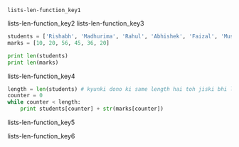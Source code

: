 ```ngMeta
lists-len-function_key1
```

lists-len-function_key2
lists-len-function_key3


```python
students = ['Rishabh', 'Madhurima', 'Rahul', 'Abhishek', 'Faizal', 'Muskaan']
marks = [10, 20, 56, 45, 36, 20]

print len(students)
print len(marks)
```
lists-len-function_key4


```python
length = len(students) # kyunki dono ki same length hai toh jiski bhi length le sakte ho
counter = 0
while counter < length:
    print students[counter] + str(marks[counter])
```
lists-len-function_key5


lists-len-function_key6
